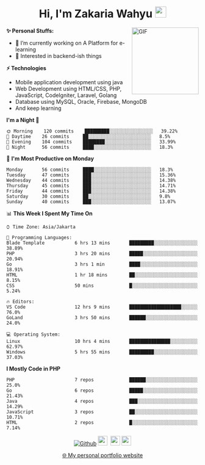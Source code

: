 <h1 align="center">Hi, I'm Zakaria Wahyu <img src="https://github.com/TheDudeThatCode/TheDudeThatCode/blob/master/Assets/Hi.gif" width="29px"></h1>

<img align="right" alt="GIF" height="175px" src="https://www.nayakapratama.co.id/wp-content/uploads/2019/07/Website-Maintenance.gif" />

**✨ Personal Stuffs:**
- 🔭 I’m currently working on A Platform for e-learning 
- 🌱 Interested in backend-ish things

**⚡ Technologies**
- Mobile application development using java
- Web Development using HTML/CSS, PHP, JavaScript, CodeIgniter, Laravel, Golang
- Database using MySQL, Oracle, Firebase, MongoDB
- And keep learning

<!--START_SECTION:waka-->
**I'm a Night 🦉** 

```text
🌞 Morning    120 commits    █████████░░░░░░░░░░░░░░░░   39.22% 
🌆 Daytime    26 commits     ██░░░░░░░░░░░░░░░░░░░░░░░   8.5% 
🌃 Evening    104 commits    ████████░░░░░░░░░░░░░░░░░   33.99% 
🌙 Night      56 commits     ████░░░░░░░░░░░░░░░░░░░░░   18.3%

```
📅 **I'm Most Productive on Monday** 

```text
Monday       56 commits     ████░░░░░░░░░░░░░░░░░░░░░   18.3% 
Tuesday      47 commits     ███░░░░░░░░░░░░░░░░░░░░░░   15.36% 
Wednesday    44 commits     ███░░░░░░░░░░░░░░░░░░░░░░   14.38% 
Thursday     45 commits     ███░░░░░░░░░░░░░░░░░░░░░░   14.71% 
Friday       44 commits     ███░░░░░░░░░░░░░░░░░░░░░░   14.38% 
Saturday     30 commits     ██░░░░░░░░░░░░░░░░░░░░░░░   9.8% 
Sunday       40 commits     ███░░░░░░░░░░░░░░░░░░░░░░   13.07%

```


📊 **This Week I Spent My Time On** 

```text
⌚︎ Time Zone: Asia/Jakarta

💬 Programming Languages: 
Blade Template           6 hrs 13 mins       █████████░░░░░░░░░░░░░░░░   38.89% 
PHP                      3 hrs 20 mins       █████░░░░░░░░░░░░░░░░░░░░   20.94% 
Go                       3 hrs 1 min         ████░░░░░░░░░░░░░░░░░░░░░   18.91% 
HTML                     1 hr 18 mins        ██░░░░░░░░░░░░░░░░░░░░░░░   8.15% 
CSS                      50 mins             █░░░░░░░░░░░░░░░░░░░░░░░░   5.24%

🔥 Editors: 
VS Code                  12 hrs 9 mins       ███████████████████░░░░░░   76.0% 
GoLand                   3 hrs 50 mins       ██████░░░░░░░░░░░░░░░░░░░   24.0%

💻 Operating System: 
Linux                    10 hrs 4 mins       ███████████████░░░░░░░░░░   62.97% 
Windows                  5 hrs 55 mins       █████████░░░░░░░░░░░░░░░░   37.03%

```

**I Mostly Code in PHP** 

```text
PHP                      7 repos             ██████░░░░░░░░░░░░░░░░░░░   25.0% 
Go                       6 repos             █████░░░░░░░░░░░░░░░░░░░░   21.43% 
Java                     4 repos             ███░░░░░░░░░░░░░░░░░░░░░░   14.29% 
JavaScript               3 repos             ██░░░░░░░░░░░░░░░░░░░░░░░   10.71% 
HTML                     2 repos             █░░░░░░░░░░░░░░░░░░░░░░░░   7.14%

```



<!--END_SECTION:waka-->

<p align="center">
<a href="https://github.com/zakariawahyu" target="_blank"><img alt="Github" src="https://img.shields.io/badge/GitHub-%2312100E.svg?&style=for-the-badge&logo=Github&logoColor=white" /></a>
<a href="https://www.twitter.com/_zakariawahyu"><img src="https://img.shields.io/badge/twitter-%231DA1F2.svg?&style=for-the-badge&logo=twitter&logoColor=white" height=25></a> 
<a href="https://www.linkedin.com/in/zakariawahyu"><img src="https://img.shields.io/badge/linkedin-%230077B5.svg?&style=for-the-badge&logo=linkedin&logoColor=white" height=25></a> 
<a href="https://www.instagram.com/_zakariawahyu"><img src="https://img.shields.io/badge/instagram-%23E4405F.svg?&style=for-the-badge&logo=instagram&logoColor=white" height=25></a></p>
<p align="center"><a href="https://www.zakariawahyu.site">🌐 My personal portfolio website</a></p>
